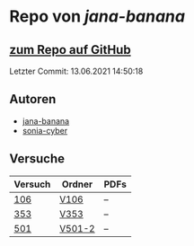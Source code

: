 # Repo von *jana-banana*

## [zum Repo auf GitHub](https://github.com/jana-banana/AP-2020)

Letzter Commit: 13.06.2021 14:50:18

## Autoren
- [jana-banana](https://github.com/jana-banana)
- [sonia-cyber](https://github.com/sonia-cyber)

## Versuche

|       Versuch       |                             Ordner                              |PDFs|
|---------------------|-----------------------------------------------------------------|----|
|[106](../versuch/106)|[V106](https://github.com/jana-banana/AP-2020/tree/main/V106)    |–   |
|[353](../versuch/353)|[V353](https://github.com/jana-banana/AP-2020/tree/main/V353)    |–   |
|[501](../versuch/501)|[V501-2](https://github.com/jana-banana/AP-2020/tree/main/V501-2)|–   |
